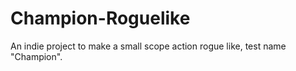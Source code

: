 # Champion-Roguelike
An indie project to make a small scope action rogue like, test name "Champion".
